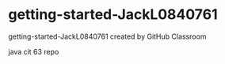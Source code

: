 # getting-started-JackL0840761
getting-started-JackL0840761 created by GitHub Classroom

java cit 63 repo
